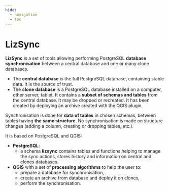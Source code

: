 ```yaml
---
hide:
  - navigation
  - toc
---
```


# LizSync

**LizSync** is a set of tools allowing performing PostgreSQL **database synchronisation** between a central
database and one or many clone databases.

* The **central database** is the full PostgreSQL database, containing stable data. It is the source of trust.
* The **clone database** is a PostgreSQL database installed on a computer, other server, tablet. It contains a
  **subset of schemas and tables** from the central database. It may be dropped or recreated. It has been
  created by deploying an archive created with the QGIS plugin.

Synchronisation is done for **data of tables** in chosen schemas, between tables having **the same structure**.
No synchronisation is made on structure changes (adding a column, creating or dropping tables, etc.).

It is based on PostgreSQL and QGIS:

* **PostgreSQL**:
    - a schema **lizsync** contains tables and functions helping to manage the sync actions, stores history
      and information on central and clones databases.
* **QGIS** with a set of **processing algorithms** to help the user to:
    - prepare a database for synchronisation,
    - create an archive from database and deploy it on clones,
    - perform the synchronisation.
